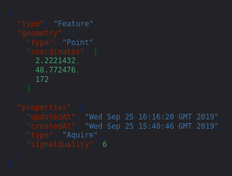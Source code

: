 <style>
html {
  background: rgb(35, 35, 39)!important;
  margin-top: 6rem;
}

.p {
  color: rgb(117, 191, 255)!important;
}

.mi {
color: rgb(134, 222, 116)!important;
}

.mf {
  color: rgb(134, 222, 116)!important;
}

.s2 {
  color: rgb(255, 125, 233)!important;
}

.highlighter-rouge .highlight{
  background: rgb(35, 35, 39) !important;
  margin:0;
}

.highlight {
max-height: 100vh;
}

</style>


```json
{
  "type": "Feature",
  "geometry": {
    "type": "Point",
    "coordinates": [
      2.2221432,
      48.772476,
      172
    ]
  },
  "properties": {
    "updatedAt": "Wed Sep 25 16:16:20 GMT 2019",
    "createdAt": "Wed Sep 25 15:40:46 GMT 2019",
    "type": "Aquire",
    "signalQuality": 6
  }
}
```